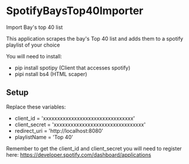 # SpotifyBaysTop40Importer
Import Bay's top 40 list

This application scrapes the bay's Top 40 list and adds them to a spotify playlist of your choice

You will need to install:
* pip install spotipy  (Client that accesses spotify)
* pipi nstall bs4       (HTML scaper)

## Setup
Replace these variables:
* client_id       = 'xxxxxxxxxxxxxxxxxxxxxxxxxxxxxxxx'
* client_secret   = 'xxxxxxxxxxxxxxxxxxxxxxxxxxxxxxxx'
* redirect_uri    = 'http://localhost:8080'
* playlistName    = 'Top 40'

Remember to get the client_id and client_secret you will need to register here:
	https://developer.spotify.com/dashboard/applications